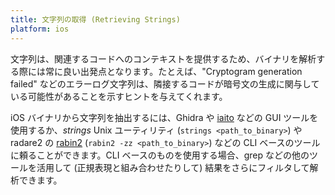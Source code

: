 ```yaml
---
title: 文字列の取得 (Retrieving Strings)
platform: ios
---
```


文字列は、関連するコードへのコンテキストを提供するため、バイナリを解析する際には常に良い出発点となります。たとえば、"Cryptogram generation failed" などのエラーログ文字列は、隣接するコードが暗号文の生成に関与している可能性があることを示すヒントを与えてくれます。

iOS バイナリから文字列を抽出するには、Ghidra や [iaito](https://github.com/radareorg/iaito "iaito") などの GUI ツールを使用するか、_strings_ Unix ユーティリティ (`strings <path_to_binary>`) や radare2 の [rabin2](../../tools/generic/MASTG-TOOL-0129.md) (`rabin2 -zz <path_to_binary>`) などの CLI ベースのツールに頼ることができます。CLI ベースのものを使用する場合、grep などの他のツールを活用して (正規表現と組み合わせたりして) 結果をさらにフィルタして解析できます。
